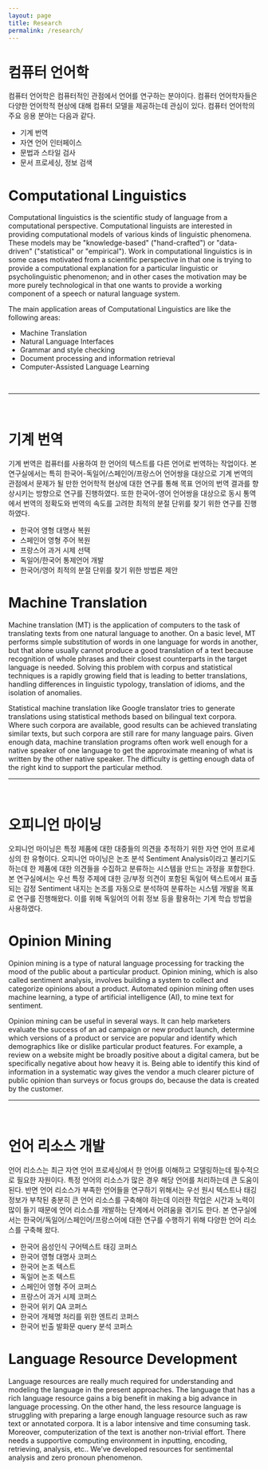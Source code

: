 ```yaml
---
layout: page
title: Research
permalink: /research/
---
```


# 컴퓨터 언어학
컴퓨터 언어학은 컴퓨터적인 관점에서 언어를 연구하는 분야이다. 컴퓨터 언어학자들은 다양한 언어학적 현상에 대해 컴퓨터 모델을 제공하는데 관심이 있다. 컴퓨터 언어학의 주요 응용 분야는 다음과 같다. 
* 기계 번역
* 자연 언어 인터페이스 
* 문법과 스타일 검사 
* 문서 프로세싱, 정보 검색

# Computational Linguistics
Computational linguistics is the scientific study of language from a computational perspective. Computational linguists are interested in providing computational models of various kinds of linguistic phenomena. These models may be "knowledge-based" ("hand-crafted") or "data-driven" ("statistical" or "empirical"). Work in computational linguistics is in some cases motivated from a scientific perspective in that one is trying to provide a computational explanation for a particular linguistic or psycholinguistic phenomenon; and in other cases the motivation may be more purely technological in that one wants to provide a working component of a speech or natural language system.  

The main application areas of Computational Linguistics are like the following areas:
* Machine Translation
* Natural Language Interfaces
* Grammar and style checking
* Document processing and information retrieval
* Computer-Assisted Language Learning
<br/>

*****

<br/>

# 기계 번역
기계 번역은 컴퓨터를 사용하여 한 언어의 텍스트를 다른 언어로 번역하는 작업이다. 본 연구실에서는 특히 한국어-독일어/스페인어/프랑스어 언어쌍을 대상으로 기계 번역의 관점에서 문제가 될 만한 언어학적 현상에 대한 연구를 통해 목표 언어의 번역 결과를 향상시키는 방향으로 연구를 진행하였다. 또한 한국어-영어 언어쌍을 대상으로 동시 통역에서 번역의 정확도와 번역의 속도를 고려한 최적의 분절 단위를 찾기 위한 연구를 진행하였다. 
* 한국어 영형 대명사 복원
* 스페인어 영형 주어 복원
* 프랑스어 과거 시제 선택
* 독일어/한국어 통제언어 개발
* 한국어/영어 최적의 분절 단위를 찾기 위한 방법론 제안

# Machine Translation
Machine translation (MT) is the application of computers to the task of translating texts from one natural language to another. On a basic level, MT performs simple substitution of words in one language for words in another, but that alone usually cannot produce a good translation of a text because recognition of whole phrases and their closest counterparts in the target language is needed. Solving this problem with corpus and statistical techniques is a rapidly growing field that is leading to better translations, handling differences in linguistic typology, translation of idioms, and the isolation of anomalies.

Statistical machine translation like Google translator tries to generate translations using statistical methods based on bilingual text corpora. Where such corpora are available, good results can be achieved translating similar texts, but such corpora are still rare for many language pairs. Given enough data, machine translation programs often work well enough for a native speaker of one language to get the approximate meaning of what is written by the other native speaker. The difficulty is getting enough data of the right kind to support the particular method.
<br/>

*****

<br/>

# 오피니언 마이닝
오피니언 마이닝은 특정 제품에 대한 대중들의 의견을 추적하기 위한 자연 언어 프로세싱의 한 유형이다. 오피니언 마이닝은 논조 분석 Sentiment Analysis이라고 불리기도 하는데 한 제품에 대한 의견들을 수집하고 분류하는 시스템을 만드는 과정을 포함한다. 본 연구실에서는 우선 특정 주제에 대한 긍/부정 의견이 포함된 독일어 텍스트에서 표출되는 감정 Sentiment 내지는 논조를 자동으로 분석하여 분류하는 시스템 개발을 목표로 연구를 진행해왔다. 이를 위해 독일어의 어휘 정보 등을 활용하는 기계 학습 방법을 사용하였다.

# Opinion Mining
Opinion mining is a type of natural language processing for tracking the mood of the public about a particular product. Opinion mining, which is also called sentiment analysis, involves building a system to collect and categorize opinions about a product. Automated opinion mining often uses machine learning, a type of artificial intelligence (AI), to mine text for sentiment.

Opinion mining can be useful in several ways. It can help marketers evaluate the success of an ad campaign or new product launch, determine which versions of a product or service are popular and identify which demographics like or dislike particular product features. For example, a review on a website might be broadly positive about a digital camera, but be specifically negative about how heavy it is. Being able to identify this kind of information in a systematic way gives the vendor a much clearer picture of public opinion than surveys or focus groups do, because the data is created by the customer.
<br/>

*****

<br/>
   
# 언어 리소스 개발
언어 리소스는 최근 자연 언어 프로세싱에서 한 언어를 이해하고 모델링하는데 필수적으로 필요한 자원이다. 특정 언어의 리소스가 많은 경우 해당 언어를 처리하는데 큰 도움이 된다. 반면 언어 리소스가 부족한 언어들을 연구하기 위해서는 우선 원시 텍스트나 태깅 정보가 부착된 충분히 큰 언어 리소스를 구축해야 하는데 이러한 작업은 시간과 노력이 많이 들기 때문에 언어 리소스를 개발하는 단계에서 어려움을 겪기도 한다. 본 연구실에서는 한국어/독일어/스페인어/프랑스어에 대한 연구를 수행하기 위해 다양한 언어 리소스를 구축해 왔다.
* 한국어 음성인식 구어텍스트 태깅 코퍼스
* 한국어 영형 대명사 코퍼스
* 한국어 논조 텍스트
* 독일어 논조 텍스트
* 스페인어 영형 주어 코퍼스
* 프랑스어 과거 시제 코퍼스
* 한국어 위키 QA 코퍼스
* 한국어 개체명 처리를 위한 엔트리 코퍼스
* 한국어 빈출 발화문 query 분석 코퍼스

# Language Resource Development
Language resources are really much required for understanding and modeling the language in the present approaches. The language that has a rich language resource gains a big benefit in making a big advance in language processing. On the other hand, the less resource language is struggling with preparing a large enough language resource such as raw text or annotated corpora. It is a labor intensive and time consuming task. Moreover, computerization of the text is another non-trivial effort. There needs a supportive computing environment in inputting, encoding, retrieving, analysis, etc.. We’ve developed resources for sentimental analysis and zero pronoun phenomenon.
